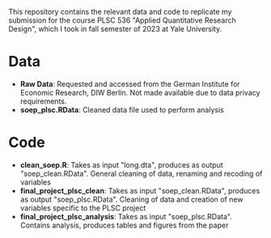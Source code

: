 This repository contains the relevant data and code to replicate my submission for the course PLSC 536 "Applied Quantitative Research Design", which I took in fall semester of 2023 at Yale University.

# Data
* **Raw Data**: Requested and accessed from the German Institute for Economic Research, DIW Berlin. Not made available due to data privacy requirements.
* **soep_plsc.RData**: Cleaned data file used to perform analysis

# Code
* **clean_soep.R**: Takes as input "long.dta", produces as output "soep_clean.RData". General cleaning of data, renaming and recoding of variables 
* **final_project_plsc_clean**: Takes as input "soep_clean.RData", produces as output "soep_plsc.RData". Cleaning of data and creation of new variables specific to the PLSC project
* **final_project_plsc_analysis**: Takes as input "soep_plsc.RData". Contains analysis, produces tables and figures from the paper
